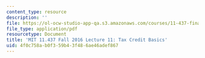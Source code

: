 ```yaml
---
content_type: resource
description: ''
file: https://ol-ocw-studio-app-qa.s3.amazonaws.com/courses/11-437-financing-economic-development-fall-2016/4f0c758ab0f359b43f486ae46adef867_MIT11_437F16_Lec11a.pdf
file_type: application/pdf
resourcetype: Document
title: 'MIT 11.437 Fall 2016 Lecture 11: Tax Credit Basics'
uid: 4f0c758a-b0f3-59b4-3f48-6ae46adef867
---
```

